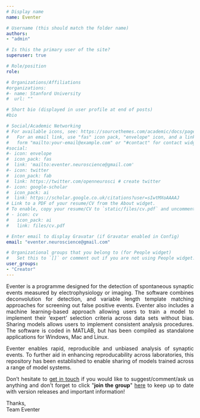 ```yaml
---
# Display name
name: Eventer

# Username (this should match the folder name)
authors:
- "admin"

# Is this the primary user of the site?
superuser: true

# Role/position
role: 

# Organizations/Affiliations
#organizations:
#- name: Stanford University
#  url: ""

# Short bio (displayed in user profile at end of posts)
#bio

# Social/Academic Networking
# For available icons, see: https://sourcethemes.com/academic/docs/page-builder/#icons
#   For an email link, use "fas" icon pack, "envelope" icon, and a link in the
#   form "mailto:your-email@example.com" or "#contact" for contact widget.
#social:
#- icon: envelope
#  icon_pack: fas
#  link: 'mailto:eventer.neuroscience@gmail.com'  
#- icon: twitter
#  icon_pack: fab
#  link: https://twitter.com/openneurosci # create twitter
#- icon: google-scholar
#  icon_pack: ai
#  link: https://scholar.google.co.uk/citations?user=sIwtMXoAAAAJ
# Link to a PDF of your resume/CV from the About widget.
# To enable, copy your resume/CV to `static/files/cv.pdf` and uncomment the lines below.
# - icon: cv
#   icon_pack: ai
#   link: files/cv.pdf

# Enter email to display Gravatar (if Gravatar enabled in Config)
email: "eventer.neuroscience@gmail.com"

# Organizational groups that you belong to (for People widget)
#   Set this to `[]` or comment out if you are not using People widget.
user_groups:
- "Creator"
---
```


<div align="justify">

Eventer is a programme designed for the detection of spontaneous synaptic events measured by electrophysiology or imaging. The software combines deconvolution for detection, and variable length template matching approaches for screening out false positive events. Eventer also includes a machine learning-based approach allowing users to train a model to implement their ‘expert’ selection criteria across data sets without bias. Sharing models allows users to implement consistent analysis procedures. The software is coded in MATLAB, but has been compiled as standalone applications for Windows, Mac and Linux.   

Eventer enables rapid, reproducible and unbiased analysis of synaptic events. To further aid in enhancing reproducability across laboratories, this repository has been established to enable sharing of models trained across a range of model systems. 


Don’t hesitate to [get in touch](/faq#contact) if you would like to suggest/comment/ask us anything and don't forget to click "**join the group**" [here](https://groups.google.com/g/eventer-neuroscience-announcements) to keep up to date with version releases and important information!

Thanks,  
Team Eventer

<div>
